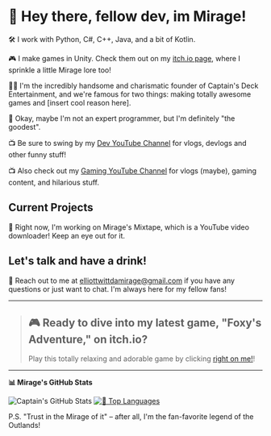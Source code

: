 # 🎩 Hey there, fellow dev, im Mirage!

🛠️ I work with Python, C#, C++, Java, and a bit of Kotlin.

🎮 I make games in Unity. Check them out on my [itch.io page](https://captain-mirage.itch.io/), where I sprinkle a little Mirage lore too!

🏴‍☠️ I'm the incredibly handsome and charismatic founder of Captain's Deck Entertainment, and we're famous for two things: making totally awesome games and [insert cool reason here].

📡 Okay, maybe I'm not an expert programmer, but I'm definitely "the goodest".

📺 Be sure to swing by my [Dev YouTube Channel](https://www.youtube.com/@CaptainMirage) for vlogs, devlogs and other funny stuff!

📺 Also check out my [Gaming YouTube Channel](https://www.youtube.com/@CaptMirage) for vlogs (maybe), gaming content, and hilarious stuff.

## Current Projects

🚀 Right now, I'm working on Mirage's Mixtape, which is a YouTube video downloader! Keep an eye out for it.

## Let's talk and have a drink!

📧 Reach out to me at elliottwittdamirage@gmail.com if you have any questions or just want to chat. I'm always here for my fellow fans!

---

> ## 🎮 Ready to dive into my latest game, "Foxy's Adventure," on itch.io?
> Play this totally relaxing and adorable game by clicking [right on me!](https://captain-mirage.itch.io/foxys-adventure)!

---

**📊 Mirage's GitHub Stats**

![Captain's GitHub Stats](https://github-readme-stats.vercel.app/api?username=CaptainMirage&theme=gotham&show_icons=true)  [![🚀 Top Languages](https://github-readme-stats.vercel.app/api/top-langs/?username=CaptainMirage&theme=gotham&layout=compact)](https://github.com/anuraghazra/github-readme-stats)


P.S. "Trust in the Mirage of it" – after all, I'm the fan-favorite legend of the Outlands!
